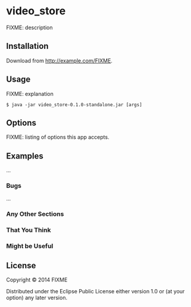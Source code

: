 # video_store

FIXME: description

## Installation

Download from http://example.com/FIXME.

## Usage

FIXME: explanation

    $ java -jar video_store-0.1.0-standalone.jar [args]

## Options

FIXME: listing of options this app accepts.

## Examples

...

### Bugs

...

### Any Other Sections
### That You Think
### Might be Useful

## License

Copyright © 2014 FIXME

Distributed under the Eclipse Public License either version 1.0 or (at
your option) any later version.
